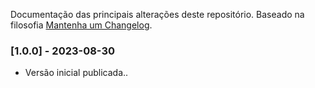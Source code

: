Documentação das principais alterações deste repositório.
Baseado na filosofia [Mantenha um Changelog](https://keepachangelog.com/pt-BR/1.0.0/).

### [1.0.0] - 2023-08-30

- Versão inicial publicada..
